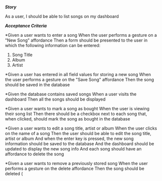 ***Story***

As a user, I should be able to list songs on my dashboard

***Acceptance Criteria***

*Given a user wants to enter a song
When the user performs a gesture on a "New Song" affordance
Then a form should be presented to the user in which the following information can be entered:

1. Song Title
2. Album
3. Artist

*Given a user has entered in all field values for storing a new song
When the user performs a gesture on the "Save Song" affordance
Then the song should be saved in the database

*Given the database contains saved songs
When a user visits the dashboard
Then all the songs should be displayed

*Given a user wants to mark a song as bought
When the user is viewing their song list
Then there should be a checkbox next to each song that, when clicked, should mark the song as bought in the database

*Given a user wants to edit a song title, artist or album
When the user clicks on the name of a song
Then the user should be able to edit the song title, artist or album
And when the enter key is pressed, the new song information should be saved to the database
And the dashboard should be updated to display the new song info
And each song should have an affordance to delete the song

*Given a user wants to remove a previously stored song
When the user performs a gesture on the delete affordance
Then the song should be deleted
(